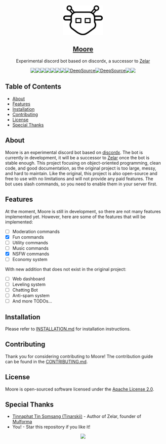 <p align="center">
  <a href="https://zelar.tinarskii.com/">
    <img src="assets/moore.png" width="128" />
    <h2 align="center">
      Moore
    </h2>
  </a>
  <p align="center">
    Experimental discord bot based on discordx, a successor to <a href="https://zelar.mulforma.space">Zelar</a>
  </p>
  <div style="display: flex; flex-wrap: wrap; justify-items: center; justify-content: center">
    <img src="https://wakatime.com/badge/user/5cb7cd14-ac7e-4fc0-9f81-6036760cb6a3/project/43c4defc-5916-4bc2-aca5-0683f99c9e2d.svg" />
    <a href="https://github.com/mulforma/moore/pulse"><img src="https://img.shields.io/github/commit-activity/m/badges/shields" /></a>
    <a href="https://www.codefactor.io/repository/github/mulforma/moore"><img src="https://www.codefactor.io/repository/github/mulforma/moore/badge" /></a>
    <img src="https://img.shields.io/node/v/discord.js?style=plastic" />
    <img src="https://img.shields.io/github/license/mulforma/moore" />   
    <img src="https://img.shields.io/github/languages/top/mulforma/moore" />
    <a href="https://tinvv.tech/discord/"><img src="https://img.shields.io/discord/828842616442454066" /></a>
    <a href="https://deepsource.io/gh/mulforma/moore/?ref=repository-badge}" target="_blank"><img alt="DeepSource" title="DeepSource" src="https://deepsource.io/gh/mulforma/moore.svg/?label=active+issues&show_trend=true&token=QMU7qTxWjqwrQ5m1G50_SD5C"/></a>
    <a href="https://deepsource.io/gh/mulforma/moore/?ref=repository-badge}" target="_blank"><img alt="DeepSource" title="DeepSource" src="https://deepsource.io/gh/mulforma/moore.svg/?label=resolved+issues&show_trend=true&token=QMU7qTxWjqwrQ5m1G50_SD5C"/></a>
    <a href="/.github/CODE_OF_CONDUCT.md"><img src="https://img.shields.io/badge/Contributor%20Covenant-2.1-4baaaa.svg" /></a>
    <img src="https://img.shields.io/badge/code_style-prettier-ff69b4.svg?style=plastic" />
  </div>
</p>

## Table of Contents
- [About](#about)
- [Features](#features)
- [Installation](#installation)
- [Contributing](#contributing)
- [License](#license)
- [Special Thanks](#special-thanks)

## About
Moore is an experimental discord bot based on [discordx](https://discordx.js.org).
The bot is currently in development, it will be a successor to [Zelar](https://zelar.mulforma.space) once
the bot is stable enough.
This project focusing on object-oriented programming, clean code, and good documentation, as
the original project is too large, messy, and hard to maintain.
Like the original, this project is also open-source and free to use with no limitations and will not
provide any paid features. The bot uses slash commands, so you need to enable them in your server first.

## Features
At the moment, Moore is still in development, so there are not many features implemented yet.
However, here are some of the features that will be implemented:
- [ ] Moderation commands
- [x] Fun commands
- [ ] Utility commands
- [ ] Music commands
- [x] NSFW commands
- [ ] Economy system

With new addition that does not exist in the original project:

- [ ] Web dashboard
- [ ] Leveling system
- [ ] Chatting Bot
- [ ] Anti-spam system
- [ ] And more TODOs...

## Installation
Please refer to [INSTALLATION.md](/INSTALLATION.md) for installation instructions.

## Contributing
Thank you for considering contributing to Moore! The contribution guide can be found in the [CONTRIBUTING.md](/.github/CONTRIBUTING.md).

## License
Moore is open-sourced software licensed under the [Apache License 2.0](/LICENSE).

## Special Thanks

- [Tinnaphat Tin Somsang (Tinarskii)](https://www.tinarskii.com) - Author of Zelar, founder of [Mulforma](https://mulforma.space)
- You! - Star this repository if you like it!

<p align="center">
    <a href="https://mulforma.space/"><img src="https://i.ibb.co/rdNwHF9/MAINTAINED-BY-MULFORMA.png"></a>
</p>
